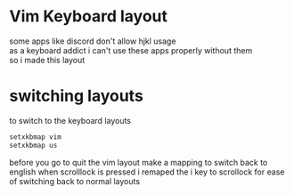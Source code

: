 # Vim Keyboard layout
 some apps like discord don't allow hjkl usage  
 as a keyboard addict i can't use these apps properly without them   
 so i made this layout  
# switching layouts
 to switch to the keyboard layouts
 ```sh 
 setxkbmap vim 
 setxkbmap us
 ```
before you go to quit the vim layout make a mapping to switch back to english when scrolllock is pressed 
i remaped the i key to scrollock for ease of switching back to normal layouts  
